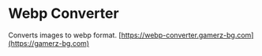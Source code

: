 # Webp Converter
Converts images to webp format. [https://webp-converter.gamerz-bg.com](https://gamerz-bg.com)